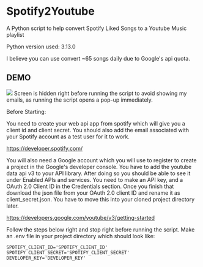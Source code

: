 # Spotify2Youtube

A Python script to help convert Spotify Liked Songs to a Youtube Music playlist

Python version used: 3.13.0

I believe you can use convert ~65 songs daily due to Google's api quota.
## DEMO
<img src="it works.gif"/>
Screen is hidden right before running the script to avoid showing my emails, as running the script opens a pop-up immediately.


Before Starting:

You need to create your web api app from spotify which will give you a client id and client secret. You should also add the email associated with your Spotify account as a test user for it to work.

https://developer.spotify.com/

You will also need a Google account which you will use to register to create a project in the Google's developer console. 
You have to add the youtube data api v3 to your API library. After doing so you should
be able to see it under Enabled APIs and services.
You need to make an API key, and a OAuth 2.0 Client ID in the Credentials section. 
Once you finish that download the json file from your OAuth 2.0 client ID and rename it as client_secret.json. 
You have to move this into your cloned project directory later.

https://developers.google.com/youtube/v3/getting-started

Follow the steps below right and stop right before running the script. Make an .env file in your project directory which should look like: 
```
SPOTIFY_CLIENT_ID='SPOTIFY_CLIENT_ID'
SPOTIFY_CLIENT_SECRET='SPOTIFY_CLIENT_SECRET'
DEVELOPER_KEY='DEVELOPER_KEY'

```
